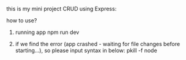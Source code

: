 this is my mini project CRUD using Express:

how to use?

1. running app
npm run dev

2. if we find the error (app crashed - waiting for file changes before starting...), so please input syntax in below:
pkill -f node

